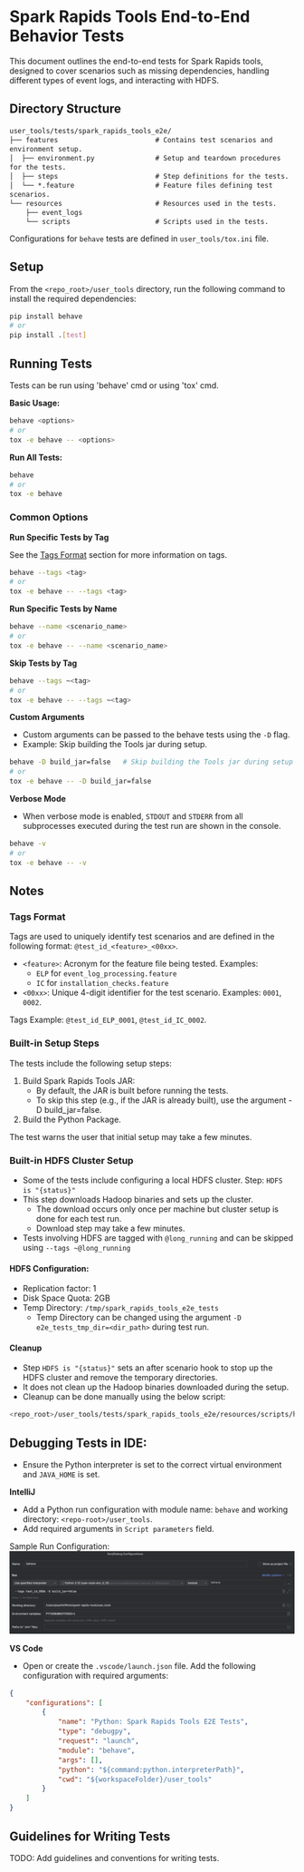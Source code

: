 # Spark Rapids Tools End-to-End Behavior Tests

This document outlines the end-to-end tests for Spark Rapids tools, designed to cover scenarios such as missing
dependencies, handling different types of event logs, and interacting with HDFS.

## Directory Structure
```commandline
user_tools/tests/spark_rapids_tools_e2e/
├── features                        # Contains test scenarios and environment setup.
│  ├── environment.py               # Setup and teardown procedures for the tests.
│  ├── steps                        # Step definitions for the tests.
│  └── *.feature                    # Feature files defining test scenarios.
└── resources                       # Resources used in the tests.
    ├── event_logs  
    └── scripts                     # Scripts used in the tests.  
```
Configurations for `behave` tests are defined in `user_tools/tox.ini` file.

## Setup

From the `<repo_root>/user_tools` directory, run the following command to install the required dependencies:


```sh
pip install behave
# or
pip install .[test]
```


## Running Tests
Tests can be run using 'behave' cmd or using 'tox' cmd.

**Basic Usage:**

```sh
behave <options>
# or
tox -e behave -- <options>
```

**Run All Tests:**

```sh
behave
# or
tox -e behave
```

### Common Options

**Run Specific Tests by Tag**

See the [Tags Format](#tags-format) section for more information on tags.

```sh
behave --tags <tag>
# or
tox -e behave -- --tags <tag>
```

**Run Specific Tests by Name**

```sh
behave --name <scenario_name>
# or
tox -e behave -- --name <scenario_name>
```

**Skip Tests by Tag**

```sh
behave --tags ~<tag>
# or
tox -e behave -- --tags ~<tag>
```

**Custom Arguments**
- Custom arguments can be passed to the behave tests using the `-D` flag.
- Example: Skip building the Tools jar during setup.

```sh
behave -D build_jar=false   # Skip building the Tools jar during setup (default: true)
# or
tox -e behave -- -D build_jar=false
```

**Verbose Mode**
- When verbose mode is enabled, `STDOUT` and `STDERR` from all subprocesses executed during the test run are shown in the console.
```sh
behave -v
# or
tox -e behave -- -v
```

## Notes

### Tags Format
Tags are used to uniquely identify test scenarios and are defined in the following format: `@test_id_<feature>_<00xx>`.
- `<feature>`: Acronym for the feature file being tested. Examples:
   - `ELP` for `event_log_processing.feature`
   - `IC` for `installation_checks.feature`
- `<00xx>`: Unique 4-digit identifier for the test scenario. Examples: `0001`, `0002`.

Tags Example: `@test_id_ELP_0001`, `@test_id_IC_0002`.

### Built-in Setup Steps

The tests include the following setup steps:

1. Build Spark Rapids Tools JAR:
    - By default, the JAR is built before running the tests.
    - To skip this step (e.g., if the JAR is already built), use the argument -D build_jar=false.
2. Build the Python Package.

The test warns the user that initial setup may take a few minutes.

### Built-in HDFS Cluster Setup

- Some of the tests include configuring a local HDFS cluster. Step: `HDFS is "{status}"`
- This step downloads Hadoop binaries and sets up the cluster.
  - The download occurs only once per machine but cluster setup is done for each test run.
  - Download step may take a few minutes.
- Tests involving HDFS are tagged with `@long_running` and can be skipped using `--tags ~@long_running`

#### HDFS Configuration:
- Replication factor: 1
- Disk Space Quota: 2GB
- Temp Directory: `/tmp/spark_rapids_tools_e2e_tests`
   - Temp Directory can be changed using the argument `-D e2e_tests_tmp_dir=<dir_path>` during test run.

#### Cleanup
- Step `HDFS is "{status}"` sets an after scenario hook to stop up the HDFS cluster and remove the temporary directories.
- It does not clean up the Hadoop binaries downloaded during the setup.
- Cleanup can be done manually using the below script:
```sh
<repo_root>/user_tools/tests/spark_rapids_tools_e2e/resources/scripts/hdfs/cleanup_hdfs.sh
```  

## Debugging Tests in IDE:

- Ensure the Python interpreter is set to the correct virtual environment and `JAVA_HOME` is set.

**IntelliJ**
- Add a Python run configuration with module name: `behave` and working directory: `<repo-root>/user_tools`.
- Add required arguments in `Script parameters` field.

Sample Run Configuration:
![resources/debug-behave-intellij.png](resources/debug-behave-intellij.png)

**VS Code**
- Open or create the `.vscode/launch.json` file. Add the following configuration with required arguments:
```json
{
    "configurations": [
        {
            "name": "Python: Spark Rapids Tools E2E Tests",
            "type": "debugpy",
            "request": "launch",
            "module": "behave",
            "args": [],  
            "python": "${command:python.interpreterPath}",
            "cwd": "${workspaceFolder}/user_tools"
        }
    ]
}
```


## Guidelines for Writing Tests

TODO: Add guidelines and conventions for writing tests.
